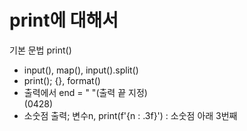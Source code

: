 # print에 대해서

 기본 문법 print()

* input(), map(), input().split()
* print(); {}, format()
* 출력에서 end = " "(출력 끝 지정)
<br> (0428)
* 소숫점 출력; 변수n, print(f'{n : .3f}') : 소숫점 아래 3번째
